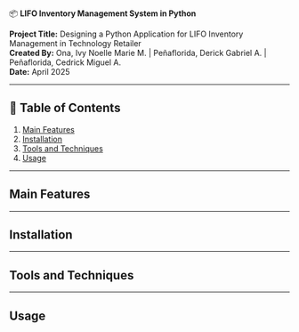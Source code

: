 📦 **LIFO Inventory Management System in Python**

**Project Title:** Designing a Python Application for LIFO Inventory Management in Technology Retailer  
**Created By:** Ona, Ivy Noelle Marie M. | Peñaflorida, Derick Gabriel A. | Peñaflorida, Cedrick Miguel A.  
**Date:** April 2025

---

## 📌 Table of Contents
1. [Main Features](#main-features)
2. [Installation](#installation)
3. [Tools and Techniques](#tools-and-techniques)
4. [Usage](#usage)

---

## Main Features


---

## Installation


---

## Tools and Techniques

---

## Usage

